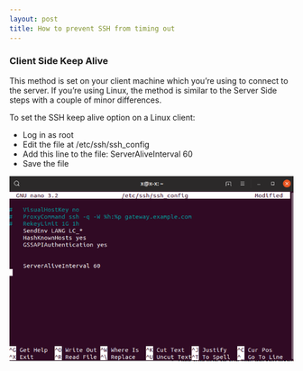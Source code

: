 ```yaml
---
layout: post
title: How to prevent SSH from timing out
---
```


### Client Side Keep Alive
This method is set on your client machine which you’re using to connect to the server. If you’re using Linux, the method is similar to the Server Side steps with a couple of minor differences.

To set the SSH keep alive option on a Linux client:

- Log in as root
- Edit the file at /etc/ssh/ssh_config
- Add this line to the file: ServerAliveInterval 60
- Save the file

![alt text](../images/ssh-config.png "Title")
